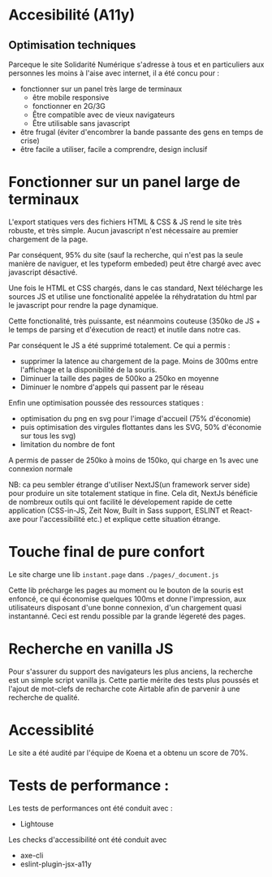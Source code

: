 # Accesibilité (A11y)

## Optimisation techniques

Parceque le site Solidarité Numérique s'adresse à tous et en particuliers aux personnes les moins à l'aise avec internet, il a été concu pour :

- fonctionner sur un panel très large de terminaux
  - être mobile responsive
  - fonctionner en 2G/3G
  - Être compatible avec de vieux navigateurs
  - Être utilisable sans javascript
- être frugal (éviter d'encombrer la bande passante des gens en temps de crise)
- être facile a utiliser, facile a comprendre, design inclusif

# Fonctionner sur un panel large de terminaux

L'export statiques vers des fichiers HTML & CSS & JS rend le site très robuste, et très simple. Aucun javascript n'est nécessaire au premier chargement de la page.

Par conséquent, 95% du site (sauf la recherche, qui n'est pas la seule manière de naviguer, et les typeform embeded) peut être chargé avec avec javascript désactivé.

Une fois le HTML et CSS chargés, dans le cas standard, Next télécharge les sources JS et utilise une fonctionalité appelée la réhydratation du html par le javascript pour rendre la page dynamique.

Cette fonctionalité, très puissante, est néanmoins couteuse (350ko de JS + le temps de parsing et d'éxecution de react) et inutile dans notre cas.

Par conséquent le JS a été supprimé totalement. Ce qui a permis :

- supprimer la latence au chargement de la page. Moins de 300ms entre l'affichage et la disponibilité de la souris.
- Diminuer la taille des pages de 500ko a 250ko en moyenne
- Diminuer le nombre d'appels qui passent par le réseau

Enfin une optimisation poussée des ressources statiques :

- optimisation du png en svg pour l'image d'accueil (75% d'économie)
- puis optimisation des virgules flottantes dans les SVG, 50% d'économie sur tous les svg)
- limitation du nombre de font

A permis de passer de 250ko à moins de 150ko, qui charge en 1s avec une connexion normale

NB: ca peu sembler étrange d'utiliser NextJS(un framework server side) pour produire un site totalement statique in fine.
Cela dit, NextJs bénéficie de nombreux outils qui ont facilité le dévelopement rapide de cette application (CSS-in-JS, Zeit Now, Built in Sass support, ESLINT et React-axe pour l'accessibilité etc.) et explique cette situation étrange.

# Touche final de pure confort

Le site charge une lib `instant.page` dans `./pages/_document.js`

Cette lib précharge les pages au moment ou le bouton de la souris est enfoncé, ce qui économise quelques 100ms et donne l'impression, aux utilisateurs disposant d'une bonne connexion, d'un chargement quasi instantanné. Ceci est rendu possible par la grande légereté des pages.

# Recherche en vanilla JS

Pour s'assurer du support des navigateurs les plus anciens, la recherche est un simple script vanilla js.
Cette partie mérite des tests plus poussés et l'ajout de mot-clefs de recharche cote Airtable afin de parvenir à une recherche de qualité.

# Accessiblité

Le site a été audité par l'équipe de Koena et a obtenu un score de 70%.

# Tests de performance :

Les tests de performances ont été conduit avec :

- Lightouse

Les checks d'accessibilité ont été conduit avec

- axe-cli
- eslint-plugin-jsx-a11y
